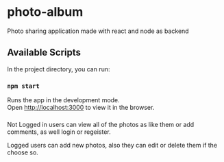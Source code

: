 # photo-album
Photo sharing application made with react and node as backend

## Available Scripts

In the project directory, you can run:

### `npm start`

Runs the app in the development mode.\
Open [http://localhost:3000](http://localhost:3000) to view it in the browser.

###

Not Logged in users can view all of the photos as like them or add comments, as well login or regeister.

Logged users can add new photos, also they can edit or delete them if the choose so.
